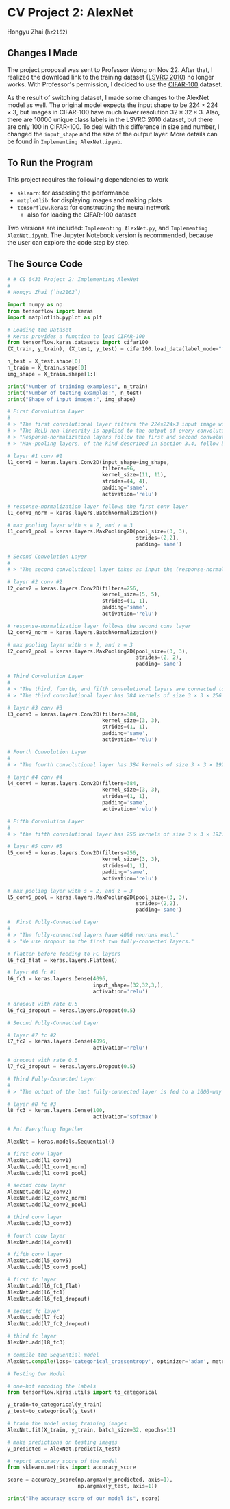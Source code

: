 # CV Project 2: AlexNet

Hongyu Zhai (`hz2162`)



## Changes I Made

The project proposal was sent to Professor Wong on Nov 22. After that, I realized the download link to the training dataset ([LSVRC 2010](http://image-net.org/challenges/LSVRC/2010/download-public)) no longer works. With Professor's permission, I decided to use the [CIFAR-100](https://www.cs.toronto.edu/~kriz/cifar.html) dataset.

As the result of switching dataset, I made some changes to the AlexNet model as well. The original model expects the input shape to be $224 \times 224 \times 3$, but images in CIFAR-100 have much lower resolution $32 \times 32 \times 3$. Also, there are $10000$ unique class labels in the LSVRC 2010 dataset, but there are only $100$ in CIFAR-100. To deal with this difference in size and number, I changed the `input_shape` and the size of the output layer. More details can be found in `Implementing AlexNet.ipynb`.



## To Run the Program

This project requires the following dependencies to work

- `sklearn`: for assessing the performance
- `matplotlib`: for displaying images and making plots
- `tensorflow.keras`: for constructing the neural network 
  - also for loading the CIFAR-100 dataset

Two versions are included: `Implementing AlexNet.py`, and `Implementing AlexNet.ipynb`. The Jupyter Notebook version is recommended, because the user can explore the code step by step.



## The Source Code

```python
# # CS 6433 Project 2: Implementing AlexNet
# 
# Hongyu Zhai (`hz2162`)

import numpy as np
from tensorflow import keras
import matplotlib.pyplot as plt

# Loading the Dataset
# Keras provides a function to load CIFAR-100
from tensorflow.keras.datasets import cifar100
(X_train, y_train), (X_test, y_test) = cifar100.load_data(label_mode="fine")

n_test = X_test.shape[0]
n_train = X_train.shape[0]
img_shape = X_train.shape[1:]

print("Number of training examples:", n_train)
print("Number of testing examples:", n_test)
print("Shape of input images:", img_shape)

# First Convolution Layer
# 
# > "The first convolutional layer filters the 224×224×3 input image with 96 kernels of size 11×11×3 with a stride of 4 pixels."
# > "The ReLU non-linearity is applied to the output of every convolutional and fully-connected layer."
# > "Response-normalization layers follow the first and second convolutional layers."
# > "Max-pooling layers, of the kind described in Section 3.4, follow both response-normalization layers as well as the fifth convolutional layer."

# layer #1 conv #1
l1_conv1 = keras.layers.Conv2D(input_shape=img_shape,
                               filters=96,
                               kernel_size=(11, 11),
                               strides=(4, 4),
                               padding='same',
                               activation='relu')

# response-normalization layer follows the first conv layer
l1_conv1_norm = keras.layers.BatchNormalization()

# max pooling layer with s = 2, and z = 3
l1_conv1_pool = keras.layers.MaxPooling2D(pool_size=(3, 3),
                                          strides=(2,2),
                                          padding='same')

# Second Convolution Layer
# 
# > "The second convolutional layer takes as input the (response-normalized and pooled) output of the first convolutional layer and filters it with 256 kernels of size 5 × 5 × 48"

# layer #2 conv #2
l2_conv2 = keras.layers.Conv2D(filters=256,
                               kernel_size=(5, 5),
                               strides=(1, 1), 
                               padding='same',
                               activation='relu')

# response-normalization layer follows the second conv layer
l2_conv2_norm = keras.layers.BatchNormalization()

# max pooling layer with s = 2, and z = 3
l2_conv2_pool = keras.layers.MaxPooling2D(pool_size=(3, 3),
                                          strides=(2, 2),
                                          padding='same')

# Third Convolution Layer
# 
# > "The third, fourth, and fifth convolutional layers are connected to one another without any intervening pooling or normalization layers."
# > "The third convolutional layer has 384 kernels of size 3 × 3 × 256 connected to the (normalized, pooled) outputs of the second convolutional layer."

# layer #3 conv #3
l3_conv3 = keras.layers.Conv2D(filters=384,
                               kernel_size=(3, 3),
                               strides=(1, 1), 
                               padding='same',
                               activation='relu')

# Fourth Convolution Layer
# 
# > "The fourth convolutional layer has 384 kernels of size 3 × 3 × 192"

# layer #4 conv #4
l4_conv4 = keras.layers.Conv2D(filters=384,
                               kernel_size=(3, 3),
                               strides=(1, 1), 
                               padding='same',
                               activation='relu')

# Fifth Convolution Layer
# 
# > "the fifth convolutional layer has 256 kernels of size 3 × 3 × 192."

# layer #5 conv #5
l5_conv5 = keras.layers.Conv2D(filters=256,
                               kernel_size=(3, 3),
                               strides=(1, 1), 
                               padding='same',
                               activation='relu')

# max pooling layer with s = 2, and z = 3
l5_conv5_pool = keras.layers.MaxPooling2D(pool_size=(3, 3),
                                          strides=(2,2),
                                          padding='same')

#  First Fully-Connected Layer
# 
# > "The fully-connected layers have 4096 neurons each."
# > "We use dropout in the first two fully-connected layers."

# flatten before feeding to FC layers
l6_fc1_flat = keras.layers.Flatten()

# layer #6 fc #1
l6_fc1 = keras.layers.Dense(4096,
                            input_shape=(32,32,3,),
                            activation='relu')

# dropout with rate 0.5
l6_fc1_dropout = keras.layers.Dropout(0.5)

# Second Fully-Connected Layer

# layer #7 fc #2
l7_fc2 = keras.layers.Dense(4096,
                            activation='relu')

# dropout with rate 0.5
l7_fc2_dropout = keras.layers.Dropout(0.5)

# Third Fully-Connected Layer
# 
# > "The output of the last fully-connected layer is fed to a 1000-way softmax which produces a distribution over the 1000 class labels"

# layer #8 fc #3
l8_fc3 = keras.layers.Dense(100,
                            activation='softmax')

# Put Everything Together

AlexNet = keras.models.Sequential()

# first conv layer
AlexNet.add(l1_conv1)
AlexNet.add(l1_conv1_norm)
AlexNet.add(l1_conv1_pool)

# second conv layer
AlexNet.add(l2_conv2)
AlexNet.add(l2_conv2_norm)
AlexNet.add(l2_conv2_pool)

# third conv layer
AlexNet.add(l3_conv3)

# fourth conv layer
AlexNet.add(l4_conv4)

# fifth conv layer
AlexNet.add(l5_conv5)
AlexNet.add(l5_conv5_pool)

# first fc layer
AlexNet.add(l6_fc1_flat)
AlexNet.add(l6_fc1)
AlexNet.add(l6_fc1_dropout)

# second fc layer
AlexNet.add(l7_fc2)
AlexNet.add(l7_fc2_dropout)

# third fc layer
AlexNet.add(l8_fc3)

# compile the Sequential model 
AlexNet.compile(loss='categorical_crossentropy', optimizer='adam', metrics=['accuracy'])

# Testing Our Model

# one-hot encoding the labels
from tensorflow.keras.utils import to_categorical

y_train=to_categorical(y_train)
y_test=to_categorical(y_test)

# train the model using training images
AlexNet.fit(X_train, y_train, batch_size=32, epochs=10)

# make predictions on testing images
y_predicted = AlexNet.predict(X_test)

# report accuracy score of the model
from sklearn.metrics import accuracy_score

score = accuracy_score(np.argmax(y_predicted, axis=1),
                       np.argmax(y_test, axis=1))

print("The accuracy score of our model is", score)
```








